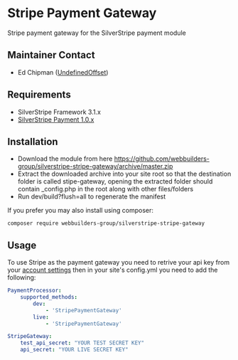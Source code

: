 Stripe Payment Gateway
=================
Stripe payment gateway for the SilverStripe payment module

## Maintainer Contact
* Ed Chipman ([UndefinedOffset](https://github.com/UndefinedOffset))

## Requirements
* SilverStripe Framework 3.1.x
* [SilverStripe Payment 1.0.x](https://github.com/silverstripe-labs/silverstripe-payment/tree/1.0)


## Installation
* Download the module from here https://github.com/webbuilders-group/silverstripe-stripe-gateway/archive/master.zip
* Extract the downloaded archive into your site root so that the destination folder is called stipe-gateway, opening the extracted folder should contain _config.php in the root along with other files/folders
* Run dev/build?flush=all to regenerate the manifest

If you prefer you may also install using composer:
```
composer require webbuilders-group/silverstripe-stripe-gateway
```


## Usage
To use Stripe as the payment gateway you need to retrive your api key from your [account settings](https://dashboard.stripe.com/account/apikeys) then in your site's config.yml you need to add the following:

```yml
PaymentProcessor:
    supported_methods:
        dev:
            - 'StripePaymentGateway'
        live:
            - 'StripePaymentGateway'

StripeGateway:
    test_api_secret: "YOUR TEST SECRET KEY"
    api_secret: "YOUR LIVE SECRET KEY"
```
